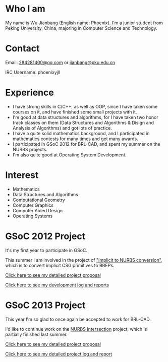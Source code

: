 # Who I am

My name is Wu Jianbang (English name: Phoenix). I'm a junior student
from Peking University, China, majoring in Computer Science and
Technology.

# Contact

Email: 284281400@qq.com or jianbang@pku.edu.cn

IRC Username: phoenixyjll

# Experience

-   I have strong skills in C/C++, as well as OOP, since I have taken
    some courses on it, and have finished some small projects with it.
-   I'm good at data structures and algorithms, for I have taken two
    honor track classes on them (Data Structures and Algorithms & Disign
    and Analysis of Algorithms) and got lots of practice.
-   I have a quite solid mathematics background, and I participated in
    mathematics contests for many times and get many awards.
-   I participated in GSoC 2012 for BRL-CAD, and spent my summer on the
    NURBS projects.
-   I'm also quite good at Operating System Development.

# Interest

-   Mathematics
-   Data Structures and Algorithms
-   Computational Geometry
-   Computer Graphics
-   Computer Aided Design
-   Operating Systems

# GSoC 2012 Project

It's my first year to participate in GSoC.

This summer I am involved in the project of ["Implicit to NURBS
conversion"](/wiki/Implicit_to_NURBS_conversion.md), which
is to convert implicit CSG primitives to BREPs.

[Click here to see my detailed project proposal](Phoenix/GSoc2012/Proposal.md)

[Click here to see my development log and reports](Phoenix/GSoc2012/Reports.md)

# GSoC 2013 Project

This year I'm so glad to once again be accepted to work for BRL-CAD.

I'd like to continue work on the [NURBS
Intersection](/wiki/NURBS_Intersections.md) project, which is
partially finished last summer.

[Click here to see my detailed project proposal](Phoenix/GSoc2013/Proposal.md)

[Click here to see my detailed project log and report](Phoenix/GSoc2013/Reports.md)
